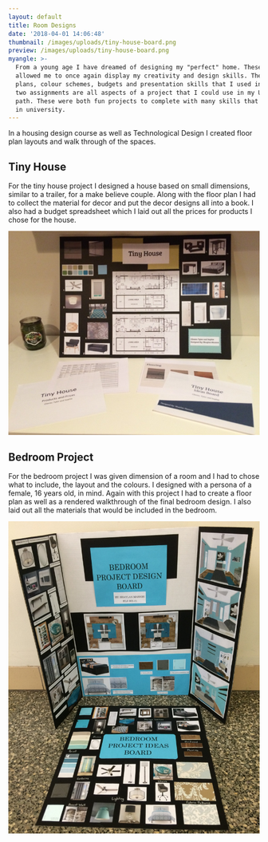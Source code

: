 ```yaml
---
layout: default
title: Room Designs
date: '2018-04-01 14:06:48'
thumbnail: /images/uploads/tiny-house-board.png
preview: /images/uploads/tiny-house-board.png
myangle: >-
  From a young age I have dreamed of designing my "perfect" home. These projects
  allowed me to once again display my creativity and design skills. The floor
  plans, colour schemes, budgets and presentation skills that I used in these
  two assignments are all aspects of a project that I could use in my UX career
  path. These were both fun projects to complete with many skills that I can use
  in university.
---
```

In a housing design course as well as Technological Design I created floor plan layouts and walk through of the spaces. 

<h2> Tiny House</h2>

For the tiny house project I designed a house based on small dimensions, similar to a trailer, for a make believe couple. Along with the floor plan I had to collect the material for decor and put the decor designs all into a book. I also had a budget spreadsheet which I laid out all the prices for products I chose for the house.

![Tiny House Project](/images/uploads/tiny-house.png)

<h2> Bedroom Project</h2>

For the bedroom project I was given dimension of a room and I had to chose what to include, the layout and the colours. I designed with a persona of a female, 16 years old, in mind. Again with this project I had to create a floor plan as well as a rendered walkthrough of the final bedroom design. I also laid out all the materials that would be included in the bedroom.

![Bedroom Project Board](/images/uploads/bedroom-project.png)
